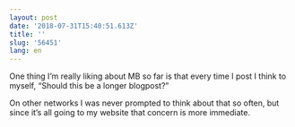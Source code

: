 ```yaml
---
layout: post
date: '2018-07-31T15:40:51.613Z'
title: ''
slug: '56451'
lang: en
---
```

One thing I’m really liking about MB so far is that every time I post I think to myself, “Should this be a longer blogpost?”

On other networks I was never prompted to think about that so often, but since it’s all going to my website that concern is more immediate.
